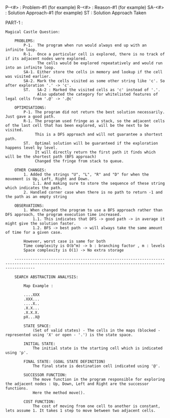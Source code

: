 P-<#> : Problem-#1 (for example)
R-<#> : Reason-#1 (for example)
SA-<#> : Solution Approach-#1 (for example)
ST : Solution Approach Taken

PART-1 :

    Magical Castle Question:

        PROBLEMS:
            P-1.  The program when run would always end up with an infinite loop.
            R-1.  Once a particular cell is explored, there is no track of if its adjacent nodes were explored.
                  The cells would be explored repeatatively and would run into an infinite loop.
            SA-1. Either store the cells in memory and lookup if the cell was visited earlier.
            SA-2. Mark the cells visited as some other string like 'c'. So after exploration '.' -> 'c'.
            ST.   SA-2 : Marked the visited cells as 'c' instead of '.'.
                  Also updated the category for whitelisted features of legal cells from '.@' -> '.@c'

        OPTIMISATIONS:
            P-1. The program did not return the best solution necessarily. Just gave a good path.
            R-1. The program used fringe as a stack, so the adjacent cells of the last cell that has been explored, will be the next to be visited.
                 This is a DFS approach and will not guarantee a shortest path.
            ST.  Optimal solution will be guaranteed if the exploration happens level by level.
                 It will directly return the first path it finds which will be the shortest path (BFS approach)
                 Changed the fringe from stack to queue.

        OTHER CHANGES:
            1. Added the strings "U", "L", "R" and "D" for when the movement is Up, Left, Right and Down. 
                1.1. And making sure to store the sequence of these string which indicates the path.
            2. Handled corner case when there is no path to return -1 and the path as an empty string 

        OBSERVATIONS:
            1. When changed the program to use a BFS approach rather than DFS approach, the program execution time increased.
                1.1. This indicates that DFS -> good path -> in average it might give the solution faster.
                1.2. BFS -> best path -> will always take the same amount of time for a given case. 
            
            However, worst case is same for both
            Time complexity is O(b^m) -> b : branching factor , m : levels 
            Space complexity is O(1) -> No extra storage

        -----------------------------------------------------------------------------------------------------------------------------------------------------

        SEARCH ABSTRACTION ANALYSIS:

            Map Example :

            ....XXX
            .XXX...
            ....X..
            .X.X...
            .X.X.X.
            pX...X@

            STATE SPACE: 
                (Set of valid states) - The cells in the maps (blocked - represented using 'X' or open - '.') is the state space.
            
            INITIAL STATE: 
                The initial state is the starting cell which is indicated using 'p'.

            FINAL STATE: (GOAL STATE DEFINITION)
                The final state is destination cell indicated using '@'.

            SUCCESSOR FUNCTION:
                The move function in the program responsible for exploring the adjacent nodes : Up, Down, Left and Right are the successor functions.
                Here the method move().

            COST FUNCTION:
                The cost of moving from one cell to another is constant, lets assume 1. It takes 1 step to move between two adjacent cells.


